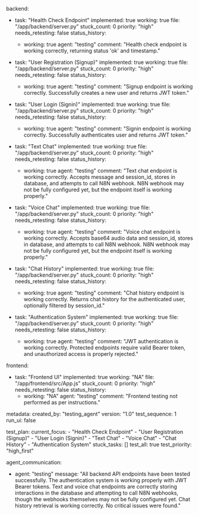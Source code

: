backend:
  - task: "Health Check Endpoint"
    implemented: true
    working: true
    file: "/app/backend/server.py"
    stuck_count: 0
    priority: "high"
    needs_retesting: false
    status_history:
      - working: true
        agent: "testing"
        comment: "Health check endpoint is working correctly, returning status 'ok' and timestamp."

  - task: "User Registration (Signup)"
    implemented: true
    working: true
    file: "/app/backend/server.py"
    stuck_count: 0
    priority: "high"
    needs_retesting: false
    status_history:
      - working: true
        agent: "testing"
        comment: "Signup endpoint is working correctly. Successfully creates a new user and returns JWT token."

  - task: "User Login (Signin)"
    implemented: true
    working: true
    file: "/app/backend/server.py"
    stuck_count: 0
    priority: "high"
    needs_retesting: false
    status_history:
      - working: true
        agent: "testing"
        comment: "Signin endpoint is working correctly. Successfully authenticates user and returns JWT token."

  - task: "Text Chat"
    implemented: true
    working: true
    file: "/app/backend/server.py"
    stuck_count: 0
    priority: "high"
    needs_retesting: false
    status_history:
      - working: true
        agent: "testing"
        comment: "Text chat endpoint is working correctly. Accepts message and session_id, stores in database, and attempts to call N8N webhook. N8N webhook may not be fully configured yet, but the endpoint itself is working properly."

  - task: "Voice Chat"
    implemented: true
    working: true
    file: "/app/backend/server.py"
    stuck_count: 0
    priority: "high"
    needs_retesting: false
    status_history:
      - working: true
        agent: "testing"
        comment: "Voice chat endpoint is working correctly. Accepts base64 audio data and session_id, stores in database, and attempts to call N8N webhook. N8N webhook may not be fully configured yet, but the endpoint itself is working properly."

  - task: "Chat History"
    implemented: true
    working: true
    file: "/app/backend/server.py"
    stuck_count: 0
    priority: "high"
    needs_retesting: false
    status_history:
      - working: true
        agent: "testing"
        comment: "Chat history endpoint is working correctly. Returns chat history for the authenticated user, optionally filtered by session_id."

  - task: "Authentication System"
    implemented: true
    working: true
    file: "/app/backend/server.py"
    stuck_count: 0
    priority: "high"
    needs_retesting: false
    status_history:
      - working: true
        agent: "testing"
        comment: "JWT authentication is working correctly. Protected endpoints require valid Bearer token, and unauthorized access is properly rejected."

frontend:
  - task: "Frontend UI"
    implemented: true
    working: "NA"
    file: "/app/frontend/src/App.js"
    stuck_count: 0
    priority: "high"
    needs_retesting: false
    status_history:
      - working: "NA"
        agent: "testing"
        comment: "Frontend testing not performed as per instructions."

metadata:
  created_by: "testing_agent"
  version: "1.0"
  test_sequence: 1
  run_ui: false

test_plan:
  current_focus:
    - "Health Check Endpoint"
    - "User Registration (Signup)"
    - "User Login (Signin)"
    - "Text Chat"
    - "Voice Chat"
    - "Chat History"
    - "Authentication System"
  stuck_tasks: []
  test_all: true
  test_priority: "high_first"

agent_communication:
  - agent: "testing"
    message: "All backend API endpoints have been tested successfully. The authentication system is working properly with JWT Bearer tokens. Text and voice chat endpoints are correctly storing interactions in the database and attempting to call N8N webhooks, though the webhooks themselves may not be fully configured yet. Chat history retrieval is working correctly. No critical issues were found."
